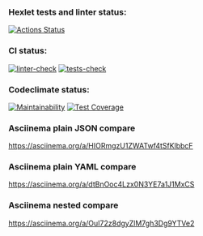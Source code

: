 ### Hexlet tests and linter status:

[![Actions Status](https://github.com/devilus/frontend-project-lvl2/workflows/hexlet-check/badge.svg)](https://github.com/devilus/frontend-project-lvl2/actions)

### CI status:

[![linter-check](https://github.com/devilus/frontend-project-lvl2/actions/workflows/linter-check.yml/badge.svg?branch=main)](https://github.com/devilus/frontend-project-lvl2/actions/workflows/linter-check.yml)
[![tests-check](https://github.com/devilus/frontend-project-lvl2/actions/workflows/tests-check.yml/badge.svg?branch=main)](https://github.com/devilus/frontend-project-lvl2/actions/workflows/tests-check.yml)

### Codeclimate status:

[![Maintainability](https://api.codeclimate.com/v1/badges/911ca129c988c9293865/maintainability)](https://codeclimate.com/github/devilus/frontend-project-lvl2/maintainability)
[![Test Coverage](https://api.codeclimate.com/v1/badges/911ca129c988c9293865/test_coverage)](https://codeclimate.com/github/devilus/frontend-project-lvl2/test_coverage)

### Asciinema plain JSON compare

https://asciinema.org/a/HIORmgzU1ZWATwf4tSfKlbbcF

### Asciinema plain YAML compare

https://asciinema.org/a/dtBnOoc4Lzx0N3YE7a1J1MxCS

### Asciinema nested compare

https://asciinema.org/a/OuI72z8dgyZlM7gh3Dg9YTVe2
